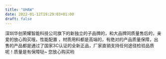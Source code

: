 ```yaml
---
title: "UHAW"
date: 2022-01-12T19:29:03+01:00
draft: false
---
```


深圳华创荣耀智能科技公司旗下的新独立的子品牌的，和大品牌同质量售后的，亲爱的放心购买哦，性能配置 ，材质用料都是高端的，有绝对的产品质量保障，出售的产品都是通过了国家3C认证的全新正品，厂家直销支持任何途径检验品质呢！质量是有保障哒~ 您放心购买哟  
